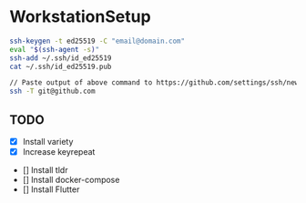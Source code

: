 # WorkstationSetup

```bash
ssh-keygen -t ed25519 -C "email@domain.com"
eval "$(ssh-agent -s)"
ssh-add ~/.ssh/id_ed25519
cat ~/.ssh/id_ed25519.pub

// Paste output of above command to https://github.com/settings/ssh/new
ssh -T git@github.com
```

## TODO
- [x] Install variety
- [x] Increase keyrepeat
- [] Install tldr
- [] Install docker-compose
- [] Install Flutter
